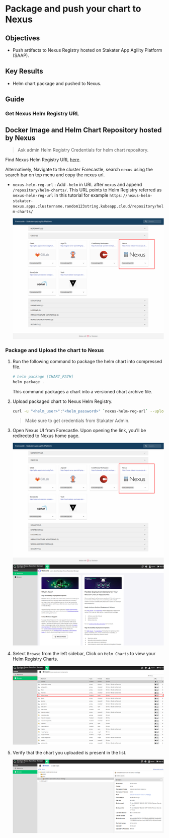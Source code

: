 # Package and push your chart to Nexus

## Objectives

- Push artifacts to Nexus Registry hosted on Stakater App Agility Platform (SAAP).

## Key Results

- Helm chart package and pushed to Nexus.

## Guide

### Get Nexus Helm Registry URL

## Docker Image and Helm Chart Repository hosted by Nexus

> Ask admin Helm Registry Credentials for helm chart repository.

Find Nexus Helm Registry URL [here](../../../managed-addons/nexus/explanation/routes.md).

Alternatively, Navigate to the cluster Forecastle, search `nexus` using the search bar on top menu and copy the nexus url.

- `nexus-helm-reg-url` : Add `-helm` in URL after `nexus` and append `/repository/helm-charts/`. This URL points to Helm Registry referred as `nexus-helm-reg-url` in this tutorial for example `https://nexus-helm-stakater-nexus.apps.clustername.random123string.kubeapp.cloud/repository/helm-charts/`

  ![nexus-Forecastle](../images/nexus-forecastle.png)

### Package and Upload the chart to Nexus

1. Run the following command to package the helm chart into compressed file.

   ```sh
   # helm package [CHART_PATH]
   helm package .
   ```

   This command packages a chart into a versioned chart archive file.

1. Upload packaged chart to Nexus Helm Registry.

   ```sh
   curl -u "<helm_user>":"<helm_password>" `nexus-helm-reg-url` --upload-file "CHART_NAME-CHART_VERSION.tgz"
   ```

   > Make sure to get credentials from Stakater Admin.

1. Open Nexus UI from Forecastle. Upon opening the link, you'll be redirected to Nexus home page.

   ![`nexus-Forecastle`](../images/nexus-forecastle.png)
   ![`nexus-homepage`](../images/nexus-homepage.png)

1. Select `Browse` from the left sidebar, Click on `Helm Charts` to view your Helm Registry Charts.

   ![`nexus-browse-helm`](../images/nexus-browse-helm.png)

1. Verify that the chart you uploaded is present in the list.

    ![`nexus-helm-charts`](../images/nexus-helm-charts.png)

